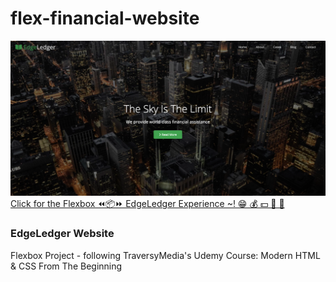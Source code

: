 # flex-financial-website
[![Preview](img/preview.png)](https://jofolta.github.io/flex-financial-website/)
[Click for the Flexbox ⏪📦⏩ EdgeLedger Experience ~! 😁 💰 💵 💸 🤑](https://jofolta.github.io/flex-financial-website/)

### EdgeLedger Website
Flexbox Project - following TraversyMedia's Udemy Course: Modern HTML & CSS From The Beginning
